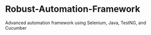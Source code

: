 # Robust-Automation-Framework
Advanced automation framework using Selenium, Java, TestNG, and Cucumber
